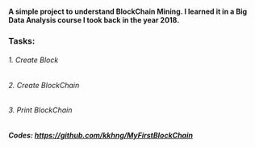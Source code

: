 #### A simple project to understand BlockChain Mining. I learned it in a Big Data Analysis course I took back in the year 2018.

### Tasks:

###### 1. Create Block
###### 2. Create BlockChain
###### 3. Print BlockChain


##### Codes: https://github.com/kkhng/MyFirstBlockChain


